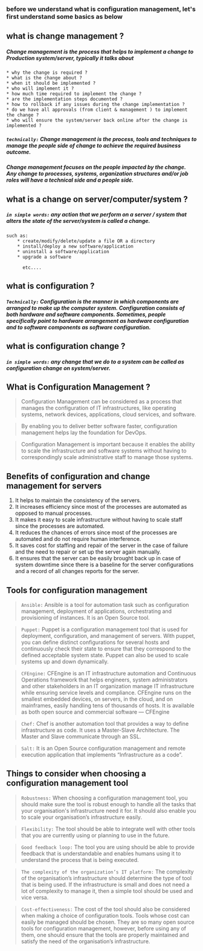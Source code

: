 ### before we understand what is configuration management, let's first understand some basics as below 

## what is change management ? 

##### Change management is the process that helps to implement a change to Production system/server, typically it talks about 

	* why the change is required ?
	* what is the change about ?
	* when it should be implemented ?
	* who will implement it ? 
	* how much time required to implement the change ?
	* are the implementation steps documented ? 
	* how to rollback if any issues during the change implementation ? 
	* do we have all approvals (from client & management ) to implement the change ?
	* who will ensure the system/server back online after the change is implemented ? 


##### `technically:` Change management is the process, tools and techniques to manage the people side of change to achieve the required business outcome. 

##### Change management focuses on the people impacted by the change. Any change to processes, systems, organization structures and/or job roles will have a technical side and a people side.

## what is a change on server/computer/system ?

##### `in simple words:` any action that we perform on a server / system that alters the state of the server/system is called a change. 

```
such as: 
	* create/modify/delete/update a file OR a directory
	* install/deploy a new software/application
	* uninstall a software/application 
	* upgrade a software
	
	  etc....
```

## what is configuration ? 

##### `Technically:` Configuration is the manner in which components are arranged to make up the computer system. Configuration consists of both hardware and software components. Sometimes, people specifically point to hardware arrangement as hardware configuration and to software components as software configuration. 

## what is configuration change ?

##### `in simple words:` any change that we do to a system can be called as configuration change on system/server.

## What is Configuration Management ?
 
> Configuration Management can be considered as a process that manages the configuration of IT infrastructures, like operating systems, network devices, applications, cloud services, and software.
 
> By enabling you to deliver better software faster, configuration management helps lay the foundation for DevOps. 
 
> Configuration Management is important because it enables the ability to scale the infrastructure and software systems without having to correspondingly scale administrative staff to manage those systems.

## Benefits of configuration and change management for servers

1. It helps to maintain the consistency of the servers.
2. It increases efficiency since most of the processes are automated as opposed to manual processes.
3. It makes it easy to scale infrastructure without having to scale staff since the processes are automated.
4. It reduces the chances of errors since most of the processes are automated and do not require human interference.
5. It saves cost for staffing and repair of the server in the case of failure and the need to repair or set up the server again manually.
6. It ensures that the server can be easily brought back up in case of system downtime since there is a baseline for the server configurations and a record of all changes reports for the server.

## Tools for configuration management

> `Ansible:` Ansible is a tool for automation task such as configuration management, deployment of applications, orchestrating and provisioning of instances. It is an Open Source tool.

> `Puppet:` Puppet is a configuration management tool that is used for deployment, configuration, and management of servers. With puppet, you can define distinct configurations for several hosts and continuously check their state to ensure that they correspond to the defined acceptable system state. Puppet can also be used to scale systems up and down dynamically.

> `CFEngine:` CFEngine is an IT infrastructure automation and Continuous Operations framework that helps engineers, system administrators and other stakeholders in an IT organization manage IT infrastructure while ensuring service levels and compliance.
CFEngine runs on the smallest embedded devices, on servers, in the cloud, and on mainframes, easily handling tens of thousands of hosts. It is available as both open source and commercial software — CFEngine

> `Chef:` Chef is another automation tool that provides a way to define infrastructure as code. It uses a Master-Slave Architecture. The Master and Slave communicate through an SSL.

> `Salt:` It is an Open Source configuration management and remote execution application that implements “Infrastructure as a code”.

## Things to consider when choosing a configuration management tool

> `Robustness:` When choosing a configuration management tool, you should make sure the tool is robust enough to handle all the tasks that your organisation's infrastructure need it for. It should also enable you to scale your organisation’s infrastructure easily.

> `Flexibility:` The tool should be able to integrate well with other tools that you are currently using or planning to use in the future.

> `Good feedback loop:` The tool you are using should be able to provide feedback that is understandable and enables humans using it to understand the process that is being executed.

> `The complexity of the organization’s IT platform:` The complexity of the organisation’s infrastructure should determine the type of tool that is being used. If the infrastructure is small and does not need a lot of complexity to manage it, then a simple tool should be used and vice versa.

> `Cost-effectiveness:` The cost of the tool should also be considered when making a choice of configuration tools. Tools whose cost can easily be managed should be chosen. They are so many open source tools for configuration management, however, before using any of them, one should ensure that the tools are properly maintained and satisfy the need of the organisation’s infrastructure.

